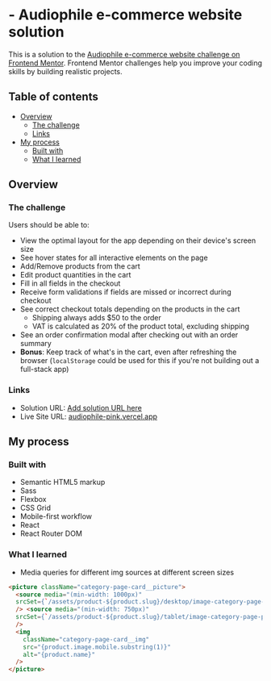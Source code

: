 # - Audiophile e-commerce website solution

This is a solution to the [Audiophile e-commerce website challenge on Frontend Mentor](https://www.frontendmentor.io/challenges/audiophile-ecommerce-website-C8cuSd_wx). Frontend Mentor challenges help you improve your coding skills by building realistic projects.

## Table of contents

- [Overview](#overview)
  - [The challenge](#the-challenge)
  - [Links](#links)
- [My process](#my-process)
  - [Built with](#built-with)
  - [What I learned](#what-i-learned)

## Overview

### The challenge

Users should be able to:

- View the optimal layout for the app depending on their device's screen size
- See hover states for all interactive elements on the page
- Add/Remove products from the cart
- Edit product quantities in the cart
- Fill in all fields in the checkout
- Receive form validations if fields are missed or incorrect during checkout
- See correct checkout totals depending on the products in the cart
  - Shipping always adds $50 to the order
  - VAT is calculated as 20% of the product total, excluding shipping
- See an order confirmation modal after checking out with an order summary
- **Bonus**: Keep track of what's in the cart, even after refreshing the browser (`localStorage` could be used for this if you're not building out a full-stack app)

### Links

- Solution URL: [Add solution URL here](https://your-solution-url.com)
- Live Site URL: [audiophile-pink.vercel.app](https://audiophile-pink.vercel.app/)

## My process

### Built with

- Semantic HTML5 markup
- Sass
- Flexbox
- CSS Grid
- Mobile-first workflow
- React
- React Router DOM

### What I learned

- Media queries for different img sources at different screen sizes

```html
<picture className="category-page-card__picture">
  <source media="(min-width: 1000px)"
  srcSet={`/assets/product-${product.slug}/desktop/image-category-page-preview.jpg`}
  /> <source media="(min-width: 750px)"
  srcSet={`/assets/product-${product.slug}/tablet/image-category-page-preview.jpg`}
  />
  <img
    className="category-page-card__img"
    src="{product.image.mobile.substring(1)}"
    alt="{product.name}"
  />
</picture>
```
